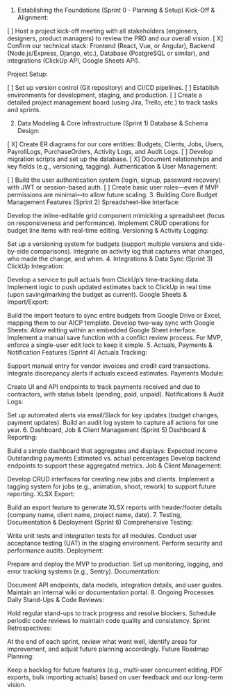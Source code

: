 1. Establishing the Foundations (Sprint 0 - Planning & Setup)
Kick-Off & Alignment:

[ ] Host a project kick-off meeting with all stakeholders (engineers, designers, product managers) to review the PRD and our overall vision.
[ X] Confirm our technical stack: Frontend (React, Vue, or Angular), Backend (Node.js/Express, Django, etc.), Database (PostgreSQL or similar), and integrations (ClickUp API, Google Sheets API).

Project Setup:

[ ] Set up version control (Git repository) and CI/CD pipelines.
[ ] Establish environments for development, staging, and production.
[ ] Create a detailed project management board (using Jira, Trello, etc.) to track tasks and sprints.

2. Data Modeling & Core Infrastructure (Sprint 1)
Database & Schema Design:

[ X] Create ER diagrams for our core entities: Budgets, Clients, Jobs, Users, PayrollLogs, PurchaseOrders, Activity Logs, and Audit Logs.
[ ] Develop migration scripts and set up the database.
[ X] Document relationships and key fields (e.g., versioning, tagging).
Authentication & User Management:

[ ] Build the user authentication system (login, signup, password recovery) with JWT or session-based auth.
[ ] Create basic user roles—even if MVP permissions are minimal—to allow future scaling.
3. Building Core Budget Management Features (Sprint 2)
Spreadsheet-like Interface:

Develop the inline-editable grid component mimicking a spreadsheet (focus on responsiveness and performance).
Implement CRUD operations for budget line items with real-time editing.
Versioning & Activity Logging:

Set up a versioning system for budgets (support multiple versions and side-by-side comparisons).
Integrate an activity log that captures what changed, who made the change, and when.
4. Integrations & Data Sync (Sprint 3)
ClickUp Integration:

Develop a service to pull actuals from ClickUp’s time-tracking data.
Implement logic to push updated estimates back to ClickUp in real time (upon saving/marking the budget as current).
Google Sheets & Import/Export:

Build the import feature to sync entire budgets from Google Drive or Excel, mapping them to our AICP template.
Develop two-way sync with Google Sheets:
Allow editing within an embedded Google Sheet interface.
Implement a manual save function with a conflict review process.
For MVP, enforce a single-user edit lock to keep it simple.
5. Actuals, Payments & Notification Features (Sprint 4)
Actuals Tracking:

Support manual entry for vendor invoices and credit card transactions.
Integrate discrepancy alerts if actuals exceed estimates.
Payments Module:

Create UI and API endpoints to track payments received and due to contractors, with status labels (pending, paid, unpaid).
Notifications & Audit Logs:

Set up automated alerts via email/Slack for key updates (budget changes, payment updates).
Build an audit log system to capture all actions for one year.
6. Dashboard, Job & Client Management (Sprint 5)
Dashboard & Reporting:

Build a simple dashboard that aggregates and displays:
Expected income
Outstanding payments
Estimated vs. actual percentages
Develop backend endpoints to support these aggregated metrics.
Job & Client Management:

Develop CRUD interfaces for creating new jobs and clients.
Implement a tagging system for jobs (e.g., animation, shoot, rework) to support future reporting.
XLSX Export:

Build an export feature to generate XLSX reports with header/footer details (company name, client name, project name, date).
7. Testing, Documentation & Deployment (Sprint 6)
Comprehensive Testing:

Write unit tests and integration tests for all modules.
Conduct user acceptance testing (UAT) in the staging environment.
Perform security and performance audits.
Deployment:

Prepare and deploy the MVP to production.
Set up monitoring, logging, and error tracking systems (e.g., Sentry).
Documentation:

Document API endpoints, data models, integration details, and user guides.
Maintain an internal wiki or documentation portal.
8. Ongoing Processes
Daily Stand-Ups & Code Reviews:

Hold regular stand-ups to track progress and resolve blockers.
Schedule periodic code reviews to maintain code quality and consistency.
Sprint Retrospectives:

At the end of each sprint, review what went well, identify areas for improvement, and adjust future planning accordingly.
Future Roadmap Planning:

Keep a backlog for future features (e.g., multi-user concurrent editing, PDF exports, bulk importing actuals) based on user feedback and our long-term vision.